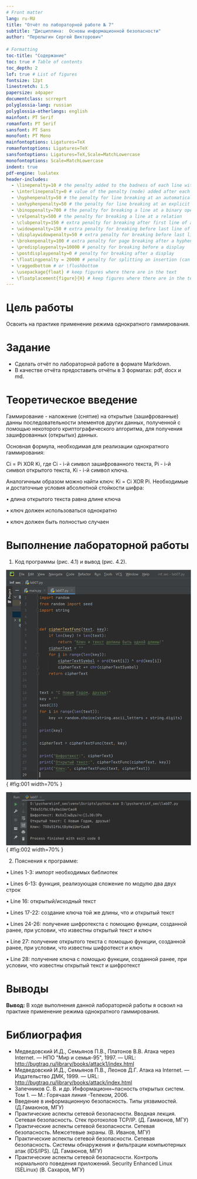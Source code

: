 ```yaml
---
# Front matter
lang: ru-RU
title: "Отчёт по лабораторной работе № 7"
subtitle: "Дисциплина:	Основы информационной безопасности"
author: "Перелыгин Сергей Викторович"

# Formatting
toc-title: "Содержание"
toc: true # Table of contents
toc_depth: 2
lof: true # List of figures
fontsize: 12pt
linestretch: 1.5
papersize: a4paper
documentclass: scrreprt
polyglossia-lang: russian
polyglossia-otherlangs: english
mainfont: PT Serif
romanfont: PT Serif
sansfont: PT Sans
monofont: PT Mono
mainfontoptions: Ligatures=TeX
romanfontoptions: Ligatures=TeX
sansfontoptions: Ligatures=TeX,Scale=MatchLowercase
monofontoptions: Scale=MatchLowercase
indent: true
pdf-engine: lualatex
header-includes:
  - \linepenalty=10 # the penalty added to the badness of each line within a paragraph (no associated penalty node) Increasing the value makes tex try to have fewer lines in the paragraph.
  - \interlinepenalty=0 # value of the penalty (node) added after each line of a paragraph.
  - \hyphenpenalty=50 # the penalty for line breaking at an automatically inserted hyphen
  - \exhyphenpenalty=50 # the penalty for line breaking at an explicit hyphen
  - \binoppenalty=700 # the penalty for breaking a line at a binary operator
  - \relpenalty=500 # the penalty for breaking a line at a relation
  - \clubpenalty=150 # extra penalty for breaking after first line of a paragraph
  - \widowpenalty=150 # extra penalty for breaking before last line of a paragraph
  - \displaywidowpenalty=50 # extra penalty for breaking before last line before a display math
  - \brokenpenalty=100 # extra penalty for page breaking after a hyphenated line
  - \predisplaypenalty=10000 # penalty for breaking before a display
  - \postdisplaypenalty=0 # penalty for breaking after a display
  - \floatingpenalty = 20000 # penalty for splitting an insertion (can only be split footnote in standard LaTeX)
  - \raggedbottom # or \flushbottom
  - \usepackage{float} # keep figures where there are in the text
  - \floatplacement{figure}{H} # keep figures where there are in the text
---
```


# Цель работы

Освоить на практике применение режима однократного гаммирования.

# Задание

- Сделать отчёт по лабораторной работе в формате Markdown.
- В качестве отчёта предоставить отчёты в 3 форматах: pdf, docx и md.

# Теоретическое введение

Гаммирование - наложение (снятие) на открытые (зашифрованные) данны последовательности элементов других данных, полученной с помощью некоторого криптографического алгоритма, для получения зашифрованных (открытых) данных.

Основная формула, необходимая для реализации однократного гаммирования:

Ci = Pi XOR Ki, где Ci - i-й символ зашифрованного текста, Pi - i-й символ открытого текста, Ki - i-й символ ключа.

Аналогичным образом можно найти ключ: Ki = Ci XOR Pi.
Необходимые и достаточные условия абсолютной стойкости шифра:

• длина открытого текста равна длине ключа

• ключ должен использоваться однократно

• ключ должен быть полностью случаен

# Выполнение лабораторной работы

1. Код программы (рис. 4.1) и вывод (рис. 4.2).

![Приложение, реализующее режим однократного гаммирования](images/1.png){ #fig:001 width=70% }

![Вывод программы](images/2.png){ #fig:002 width=70% }

2. Пояснения к программе:

• Lines 1-3: импорт необходимых библиотек

• Lines 6-13: функция, реализующая сложение по модулю два двух строк

• Line 16: открытый/исходный текст

• Lines 17-22: создание ключа той же длины, что и открытый текст

• Lines 24-26: получение шифротекста с помощию функции, созданной ранее, при условии, что известны открытый текст и ключ

• Line 27: получение открытого текста с помощью функции, созданной ранее, при условии, что известны шифротекст и ключ

• Line 28: получение ключа с помощью функции, созданной ранее, при условии, что известны открытый текст и шифротекст

# Выводы
**Вывод:** 
В ходе выполнения данной лабораторной работы я освоил на практике применение режима однократного гаммирования.

# Библиография

* Медведовский И.Д., Семьянов П.В., Платонов В.В. Атака через Internet. — НПО "Мир и семья-95",  1997. — URL: http://bugtraq.ru/library/books/attack1/index.html
* Медведовский И.Д., Семьянов П.В., Леонов Д.Г.  Атака на Internet. — Издательство ДМК, 1999. — URL: http://bugtraq.ru/library/books/attack/index.html
* Запечников С. В. и др. Информационн~пасность открытых систем. Том 1. — М.: Горячаая линия -Телеком, 2006.
* Введение в информационную безопасность. Типы уязвимостей. (Д.Гамаюнов, МГУ)
* Практические аспекты сетевой безопасности. Вводная лекция. Сетевая безопасность. Стек протоколов TCP/IP. (Д. Гамаюнов, МГУ)
* Практические аспекты сетевой безопасности. Сетевая безопасность. Межсетевые экраны. (В. Иванов, МГУ)
* Практические аспекты сетевой безопасности. Сетевая безопасность. Системы обнаружения и фильтрации компьютерных атак (IDS/IPS). (Д. Гамаюнов, МГУ)
* Практические аспекты сетевой безопасности. Контроль нормального поведения приложений. Security Enhanced Linux (SELinux) (В. Сахаров, МГУ)









